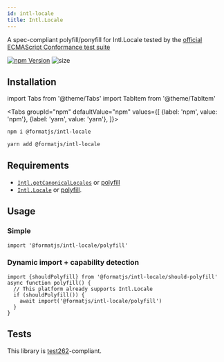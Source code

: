 ```yaml
---
id: intl-locale
title: Intl.Locale
---
```


A spec-compliant polyfill/ponyfill for Intl.Locale tested by the [official ECMAScript Conformance test suite](https://github.com/tc39/test262)

[![npm Version](https://img.shields.io/npm/v/@formatjs/intl-locale.svg?style=flat-square)](https://www.npmjs.org/package/@formatjs/intl-locale) ![size](https://badgen.net/bundlephobia/minzip/@formatjs/intl-locale)

## Installation

import Tabs from '@theme/Tabs' import TabItem from '@theme/TabItem'

<Tabs
groupId="npm"
defaultValue="npm"
values={[
{label: 'npm', value: 'npm'},
{label: 'yarn', value: 'yarn'},
]}>
<TabItem value="npm">

```sh
npm i @formatjs/intl-locale
```

</TabItem>
<TabItem value="yarn">

```sh
yarn add @formatjs/intl-locale
```

</TabItem>
</Tabs>

## Requirements

- [`Intl.getCanonicalLocales`](https://developer.mozilla.org/en-US/docs/Web/JavaScript/Reference/Global_Objects/Intl/getCanonicalLocales) or [polyfill](intl-getcanonicallocales.md)
- [`Intl.Locale`](https://developer.mozilla.org/en-US/docs/Web/JavaScript/Reference/Global_Objects/Intl/Locale) or [polyfill](intl-locale.md).

## Usage

### Simple

```tsx
import '@formatjs/intl-locale/polyfill'
```

### Dynamic import + capability detection

```tsx
import {shouldPolyfill} from '@formatjs/intl-locale/should-polyfill'
async function polyfill() {
  // This platform already supports Intl.Locale
  if (shouldPolyfill()) {
    await import('@formatjs/intl-locale/polyfill')
  }
}
```

## Tests

This library is [test262](https://github.com/tc39/test262/tree/master/test/intl402/Locale)-compliant.
